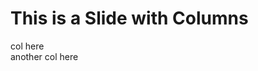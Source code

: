 # This is a Slide with Columns

<div class="column left">
  col here
</div>

<div class="column right">
  another col here
</div>